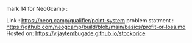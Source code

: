 mark 14 for NeoGcamp :

Link : https://neog.camp/qualifier/point-system
problem statment : https://github.com/neogcamp/build/blob/main/basics/profit-or-loss.md
Hosted on: https://vijaytembugade.github.io/stockprice
